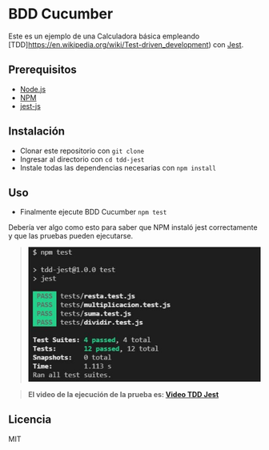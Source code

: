 # BDD Cucumber
Este es un ejemplo de una Calculadora básica empleando [TDD]https://en.wikipedia.org/wiki/Test-driven_development) con [Jest](https://jestjs.io/docs/getting-started).

## Prerequisitos

* [Node.js](http://nodejs.org?target=_blank)
* [NPM](http://npmjs.org?target=_blank)
* [jest-js](https://github.com/facebook/jest?target=_blank)

## Instalación

* Clonar este repositorio con `git clone`
* Ingresar al directorio con `cd tdd-jest`
* Instale todas las dependencias necesarias con `npm install`

## Uso

* Finalmente ejecute BDD Cucumber `npm test`

Debería ver algo como esto para saber que NPM instaló jest correctamente y que las pruebas pueden ejecutarse.

>![image info](./images/1_test.jpg)

>**El video de la ejecución de la prueba es: [Video TDD Jest](./images/tdd-jest.pm4)**

## Licencia
MIT
